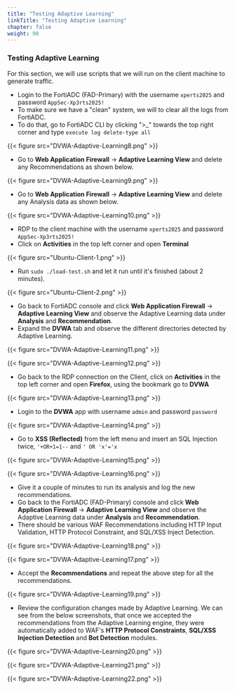 ```yaml
---
title: "Testing Adaptive Learning"
linkTitle: "Testing Adaptive Learning"
chapter: false
weight: 90
---
```


### Testing Adaptive Learning

For this section, we will use scripts that we will run on the client machine to generate traffic.

* Login to the FortiADC (FAD-Primary) with the username ```xperts2025``` and password ```AppSec-Xp3rts2025!```
* To make sure we have a "clean" system, we will to clear all the logs from FortiADC. 
* To do that, go to FortiADC CLI by clicking ">_" towards the top right corner and type ```execute log delete-type all```

{{< figure src="DVWA-Adaptive-Learning8.png" >}}

* Go to **Web Application Firewall** → **Adaptive Learning View** and delete any Recommendations as shown below.

{{< figure src="DVWA-Adaptive-Learning9.png" >}}

* Go to **Web Application Firewall** → **Adaptive Learning View** and delete any Analysis data as shown below.
 
{{< figure src="DVWA-Adaptive-Learning10.png" >}}

* RDP to the client machine with the username ```xperts2025``` and password ```AppSec-Xp3rts2025!```
* Click on **Activities** in the top left corner and open **Terminal**

{{< figure src="Ubuntu-Client-1.png" >}}

* Run ```sudo ./load-test.sh``` and let it run until it's finished (about 2 minutes).

{{< figure src="Ubuntu-Client-2.png" >}}

* Go back to FortiADC console and click **Web Application Firewall** → **Adaptive Learning View** and observe the Adaptive Learning data under **Analysis** and **Recommendation**.
* Expand the **DVWA** tab and observe the different directories detected by Adaptive Learning.

{{< figure src="DVWA-Adaptive-Learning11.png" >}}

{{< figure src="DVWA-Adaptive-Learning12.png" >}}

* Go back to the RDP connection on the Client, click on **Activities** in the top left corner and open **Firefox**, using the bookmark go to **DVWA**

{{< figure src="DVWA-Adaptive-Learning13.png" >}}

* Login to the **DVWA** app with username ```admin``` and password ```password```

{{< figure src="DVWA-Adaptive-Learning14.png" >}}

* Go to **XSS (Reflected)** from the left menu and insert an SQL Injection twice, ```'+OR+1=1--``` and ```' OR 'x'='x```

{{< figure src="DVWA-Adaptive-Learning15.png" >}}

{{< figure src="DVWA-Adaptive-Learning16.png" >}}

* Give it a couple of minutes to run its analysis and log the new recommendations.
* Go back to the FortiADC (FAD-Primary) console and click **Web Application Firewall** → **Adaptive Learning View** and observe the Adaptive Learning data under **Analysis** and **Recommendation**.
* There should be various WAF Recommendations including HTTP Input Validation, HTTP Protocol Constraint, and SQL/XSS Inject Detection.

{{< figure src="DVWA-Adaptive-Learning18.png" >}}

{{< figure src="DVWA-Adaptive-Learning17.png" >}}


* Accept the **Recommendations** and repeat the above step for all the recommendations.

{{< figure src="DVWA-Adaptive-Learning19.png" >}}

* Review the configuration changes made by Adaptive Learning. We can see from the below screenshots, that once we accepted the recommendations from the Adaptive Learning engine, they were automatically added to WAF's **HTTP Protocol Constraints**, **SQL/XSS Injection Detection** and **Bot Detection** modules.

{{< figure src="DVWA-Adaptive-Learning20.png" >}}

{{< figure src="DVWA-Adaptive-Learning21.png" >}}

{{< figure src="DVWA-Adaptive-Learning22.png" >}}
